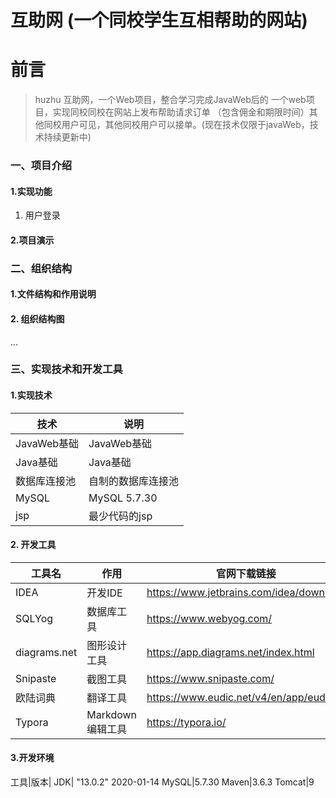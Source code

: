 # 互助网 (一个同校学生互相帮助的网站)
# 前言
>huzhu 互助网，一个Web项目，整合学习完成JavaWeb后的
一个web项目，实现同校同校在网站上发布帮助请求订单
>（包含佣金和期限时间）其他同校用户可见，其他同校用户可以接单。(现在技术仅限于javaWeb，技术持续更新中)


### 一、项目介绍
#### 1.实现功能
1. 用户登录
#### 2.项目演示

### 二、组织结构

#### 1.文件结构和作用说明
#### 2. 组织结构图
...

### 三、实现技术和开发工具
#### 1.实现技术
技术|说明
|--|--|
JavaWeb基础|JavaWeb基础
Java基础|Java基础
数据库连接池|自制的数据库连接池
MySQL|MySQL 5.7.30
jsp|最少代码的jsp
#### 2. 开发工具

工具名|作用|官网下载链接
|--|--|--|
IDEA|开发IDE|https://www.jetbrains.com/idea/download
SQLYog|数据库工具|https://www.webyog.com/
diagrams.net|图形设计工具|https://app.diagrams.net/index.html
Snipaste|截图工具|https://www.snipaste.com/
欧陆词典|翻译工具|https://www.eudic.net/v4/en/app/eudic
Typora|Markdown编辑工具|	https://typora.io/

#### 3.开发环境
工具|版本|
JDK| "13.0.2" 2020-01-14
MySQL|5.7.30
Maven|3.6.3
Tomcat|9











